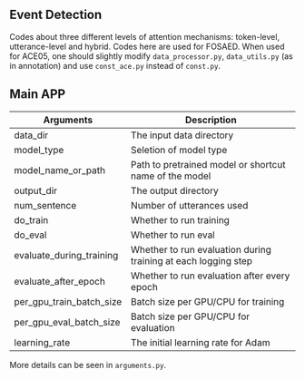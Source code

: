 ## Event Detection

Codes about three different levels of attention mechanisms: token-level, utterance-level and hybrid. Codes here are used for FOSAED. When used for ACE05, one should slightly modify `data_processor.py`, `data_utils.py` (as in annotation) and use `const_ace.py` instead of `const.py`.

## Main APP

| Arguments                | Description                                                  |
| ------------------------ | ------------------------------------------------------------ |
| data_dir                 | The input data directory                                     |
| model_type               | Seletion of model type                                       |
| model_name_or_path       | Path to pretrained model or shortcut name of the model       |
| output_dir               | The output directory                                         |
| num_sentence             | Number of utterances used                                    |
| do_train                 | Whether to run training                                      |
| do_eval                  | Whether to run eval                                          |
| evaluate_during_training | Whether to run evaluation during training at each logging step |
| evaluate_after_epoch     | Whether to run evaluation after every epoch                  |
| per_gpu_train_batch_size | Batch size per GPU/CPU for training                          |
| per_gpu_eval_batch_size  | Batch size per GPU/CPU for evaluation                        |
| learning_rate            | The initial learning rate for Adam                           |

More details can be seen in `arguments.py`.
